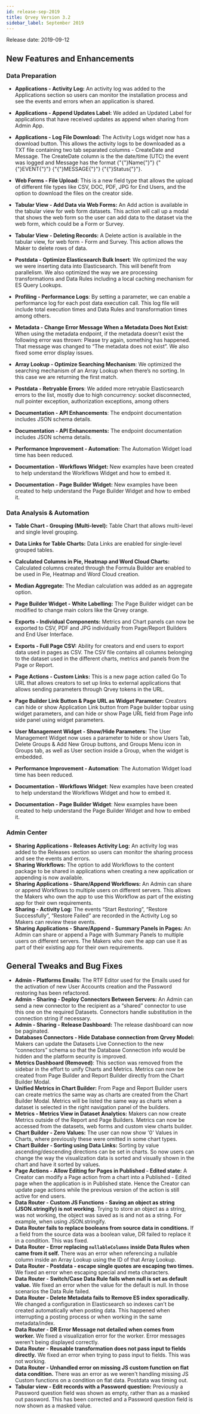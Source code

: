 ```yaml
---
id: release-sep-2019
title: Qrvey Version 3.2
sidebar_label: September 2019
---
```

<div style={{textAlign: "justify"}}/>
Release date: 2019-09-12

## New Features and Enhancements

### Data Preparation

-   **Applications - Activity Log:** An activity log was added to the Applications section so users can monitor the installation process and see the events and errors when an application is shared.

-   **Applications - Append Updates Label:** We added an Updated Label for applications that have received updates as append when sharing from Admin App. 

-   **Applications - Log File Download:** The Activity Logs widget now has a download button. This allows the activity logs to be downloaded as a TXT file containing two tab separated columns - CreateDate and Message. The CreateDate column is the the date/time (UTC) the event was logged and Message has the format {"{"}Name{"}"} {"{"}EVENT{"}"} {"{"}MESSAGE{"}"} {"{"}Status{"}"}.

-   **Web Forms - File Upload:** This is a new field type that allows the upload of different file types like CSV, DOC, PDF, JPG for End Users, and the option to download the files on the creator side.

-   **Tabular View - Add Data via Web Forms:** An Add action is available in the tabular view for web form datasets. This action will call up a modal that shows the web form so the user can add data to the dataset via the web form, which could be a Form or Survey.

-   **Tabular View - Deleting Records:** A Delete action is available in the tabular view, for web form - Form and Survey. This action allows the Maker to delete rows of data.

-   **Postdata - Optimize Elasticsearch Bulk Insert**: We optimized the way we were inserting data into Elasticsearch. This will benefit from parallelism. We also optimized the way we are processing transformations and Data Rules including a local caching mechanism for ES Query Lookups.

-   **Profiling - Performance Logs**: By setting a parameter, we can enable a performance log for each post data execution call. This log file will include total execution times and Data Rules and transformation times among others.

-   **Metadata - Change Error Message When a Metadata Does Not Exist**: When using the metadata endpoint, if the metadata doesn’t exist the following error was thrown: Please try again, something has happened. That message was changed to “The metadata does not exist”. We also fixed some error display issues.

-   **Array Lookup - Optimize Searching Mechanism**: We optimized the searching mechanism of an Array Lookup when there’s no sorting. In this case we are returning the first match.

-   **Postdata - Retryable Errors**: We added more retryable Elasticsearch errors to the list, mostly due to high concurrency: socket disconnected, null pointer exception, authorization exceptions, among others

-   **Documentation - API Enhancements**: The endpoint documentation includes JSON schema details.

-   **Documentation - API Enhancements:** The endpoint documentation includes JSON schema details.

-   **Performance Improvement - Automation:** The Automation Widget load time has been reduced.

-   **Documentation - Workflows Widget:** New examples have been created to help understand the Workflows Widget and how to embed it.

-   **Documentation - Page Builder Widget:** New examples have been created to help understand the Page Builder Widget and how to embed it.

### Data Analysis & Automation

-   **Table Chart - Grouping (Multi-level):** Table Chart that allows multi-level and single level grouping.

-   **Data Links for Table Charts:** Data Links are enabled for single-level grouped tables.

-   **Calculated Columns in Pie, Heatmap and Word Cloud Charts:** Calculated columns created through the Formula Builder are enabled to be used in Pie, Heatmap and Word Cloud creation.

-   **Median Aggregate:** The Median calculation was added as an aggregate option.

-   **Page Builder Widget - White Labelling:** The Page Builder widget can be modified to change main colors like the Qrvey orange.

-   **Exports - Individual Components:** Metrics and Chart panels can now be exported to CSV, PDF and JPG individually from Page/Report Builders and End User Interface.

-   **Exports - Full Page CSV:** Ability for creators and end users to export data used in pages as CSV. The CSV file contains all columns belonging to the dataset used in the different charts, metrics and panels from the Page or Report.

-   **Page Actions - Custom Links:** This is a new page action called Go To URL that allows creators to set up links to external applications that allows sending parameters through Qrvey tokens in the URL.

-   **Page Builder Link Button & Page URL as Widget Parameter:** Creators can hide or show Application Link button from Page builder topbar using widget parameters, and can hide or show Page URL field from Page info side panel using widget parameters.

-   **User Management Widget - Show/Hide Parameters:** The User Management Widget now uses a parameter to hide or show Users Tab, Delete Groups & Add New Group buttons, and Groups Menu icon in Groups tab, as well as User section inside a Group, when the widget is embedded.

-   **Performance Improvement - Automation**: The Automation Widget load time has been reduced.

-   **Documentation - Workflows Widget**: New examples have been created to help understand the Workflows Widget and how to embed it.

-   **Documentation - Page Builder Widget**: New examples have been created to help understand the Page Builder Widget and how to embed it.

### Admin Center

-   **Sharing Applications - Releases Activity Log:** An activity log was added to the Releases section so users can monitor the sharing process and see the events and errors.
-   **Sharing Workflows:** The option to add Workflows to the content package to be shared in applications when creating a new application or appending is now available. 
-   **Sharing Applications - Share/Append Workflows:** An Admin can share or append Workflows to multiple users on different servers. This allows the Makers who own the app to use this Workflow as part of the existing app for their own requirements.
-   **Sharing - Activity Log:** The events “Start Restoring”, “Restore Successfully”, “Restore Failed” are recorded in the Activity Log so Makers can review these events.
-   **Sharing Applications - Share/Append - Summary Panels in Pages:** An Admin can share or append a Page with Summary Panels to multiple users on different servers. The Makers who own the app can use it as part of their existing app for their own requirements.

## General Tweaks and Bug Fixes

-   **Admin - Platforms Emails:** The RTF Editor used for the Emails used for the activation of new User Accounts creation and the Password restoring has been refactored.
-   **Admin - Sharing - Deploy Connectors Between Servers:** An Admin can send a new connector to the recipient as a “shared” connector to use this one on the required Datasets. Connectors handle substitution in the connection string if necessary.
-   **Admin - Sharing - Release Dashboard:** The release dashboard can now be paginated.
-   **Databases Connectors - Hide Database connection from Qrvey Model:** Makers can update the Datasets Live Connection to the new “connectors” schema so that the Database Connection info would be hidden and the platform security is improved.
-   **Metrics Dashboard (Removed)**: This section was removed from the sidebar in the effort to unify Charts and Metrics. Metrics can now be created from Page Builder and Report Builder directly from the Chart Builder Modal.
-   **Unified Metrics in Chart Builder:** From Page and Report Builder users can create metrics the same way as charts are created from the Chart Builder Modal. Metrics will be listed the same way as charts when a dataset is selected in the right navigation panel of the builders.
-   **Metrics - Metrics View in Dataset Analytics:** Makers can now create Metrics outside of the Report and Page Builders. Metrics can now be accessed from the datasets, web forms and custom view charts builder.
-   **Chart Builder - Zero Values:**  The user can now show '0' Values in Charts, where previously these were omitted in some chart types.
-   **Chart Builder - Sorting using Data Links:** Sorting by value ascending/descending directions can be set in charts. So now users can change the way the visualization data is sorted and visually shown in the chart and have it sorted by values.
-   **Page Actions - Allow Editing for Pages in Published - Edited state:** A Creator can modify a Page action from a chart into a Published - Edited page when the application is in Published state. Hence the Creator can update page actions while the previous version of the action is still active for end users.
-   **Data Router - Custom JS Functions - Saving an object as string (JSON.stringify) is not working**.	Trying to store an object as a string, was not working, the object was saved as is and not as a string. For example, when using JSON.stringify.
-   **Data Router fails to replace booleans from source data in conditions.** If a field from the source data was a boolean value, DR failed to replace it in a condition. This was fixed.
-   **Data Router - Error replacing `nullableColumns` inside Data Rules when came from it self.** There was an error when referencing a nullable column inside an Array Lookup using the ID of that Array Lookup.
-   **Data Router - Postdata - escape single quotes are escaping two times.** We fixed an error when escaping special and meta characters.
-   **Data Router - Switch/Case Data Rule fails when null is set as default value.**	We fixed an error when the value for the default is null. In those scenarios the Data Rule failed.
-   **Data Router - Delete Metadata fails to Remove ES index sporadically.** We changed a configuration in Elasticsearch so indexes can't be created automatically when posting data. This happened when interrupting a posting process or when working in the same metadata/index.
-   **Data Router - DR Error Message not detailed when comes from worker.** We fixed a visualization error for the worker. Error messages weren't being displayed correctly.
-   **Data Router - Reusable transformation does not pass input to fields directly.** We fixed an error when trying to pass input to fields. This was not working.
-   **Data Router - Unhandled error on missing JS custom function on flat data condition.** There was an error as we weren't handling missing JS Custom functions on a condition on flat data. Postdata was timing out.
-   **Tabular view - Edit records with a Password question:** Previously a Password question field was shown as empty, rather than as a masked out password. This has been corrected and a Password question field is now shown as a masked value.

